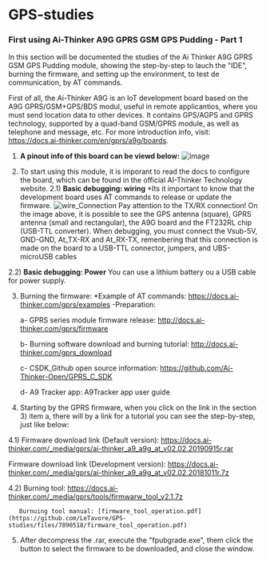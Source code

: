 # GPS-studies
###  First using Ai-Thinker A9G GPRS GSM GPS Pudding - Part 1

In this section will be documented the studies of the Ai Thinker A9G GPRS GSM GPS Pudding module, showing the step-by-step to lauch the "IDE", burning the firmware, and setting up the environment, to test de communication, by AT commands.

First of all, the Ai-Thinker A9G is an IoT development board based on the A9G GPRS/GSM+GPS/BDS modul, useful in remote applicantios, where you must send location data to other devices. It contains GPS/AGPS and GPRS technology, supported by a quad-band GSM/GPRS module, as well as telephone and message, etc. For more introduction info, visit: https://docs.ai-thinker.com/en/gprs/a9g/boards.

1) **A pinout info of this board can be viewd below:** 
![image](https://user-images.githubusercontent.com/79606632/149950392-8d29a4f4-212a-41d4-a82f-f373c1d7408e.png)


2) To start using this module, it is imporant to read the docs to configure the board, which can be found in the official AI-Thinker Technology website.
 2.1) **Basic debugging: wiring** 
*Its it important to know that the development board uses AT commands to release or update the firmware.
![wire_Connection](https://user-images.githubusercontent.com/79606632/149953432-a812690b-8bbc-4820-866b-e38ad53a4b15.jpeg)
Pay attention to the TX/RX connection! 
On the image above, it is possible to see the GPS antenna (square), GPRS antenna (small and rectangular), the A9G board and the FT232RL chip (USB-TTL converter).
When debugging, you must connect the Vsub-5V, GND-GND, At_TX-RX and At_RX-TX, remenbering that this connection is made  on the board to a USB-TTL connector, jumpers, and UBS-microUSB cables

2.2)  **Basic debugging: Power**
You can use a lithium battery ou a USB cable for power supply. 

3) Burning the firmware:
*Example of AT commands: https://docs.ai-thinker.com/gprs/examples
-Preparation: 

     a- GPRS series module firmware release: http://docs.ai-thinker.com/gprs/firmware
     
     b- Burning software download and burning tutorial: http://docs.ai-thinker.com/gprs_download
     
     c- CSDK_Github open source information: https://github.com/Ai-Thinker-Open/GPRS_C_SDK
     
     d- A9 Tracker app: A9Tracker app user guide
     
    
4) Starting by the GPRS firmware, when you click on the link in the section 3) item a, there will by a link for a tutorial you can see the step-by-step, just like below:

  4.1)  Firmware download link (Default version): https://docs.ai-thinker.com/_media/gprs/ai-thinker_a9_a9g_at_v02.02.20190915r.rar


Firmware download link (Development version): https://docs.ai-thinker.com/_media/gprs/ai-thinker_a9_a9g_at_v02.02.20181011r.7z

  4.2) Burning tool: https://docs.ai-thinker.com/_media/gprs/tools/firmwarw_tool_v2.1.7z
  
       Burnuing tool manual: [firmware_tool_operation.pdf](https://github.com/LeTavore/GPS-studies/files/7890518/firmware_tool_operation.pdf)


5) After decompress the .rar, execute the "fpubgrade.exe", them click the button to select the firmware to be downloaded, and close the window.
